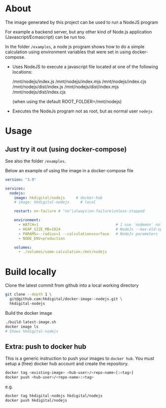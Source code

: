 
# About

The image generated by this project can be used to run a NodeJS program

For example a backend server, but any other kind of Node.js application (Javascript/Ecmascript) can be run too.

In the folder `/examples`, a node js program shows how to do a simple calculation using environment variables that were set in using docker-compose.

- Uses NodeJS to execute a javascript file located at one of the following 
  locations:

   /mnt/nodejs/index.js
   /mnt/nodejs/index.mjs
   /mnt/nodejs/index.cjs
   /mnt/nodejs/dist/index.js
   /mnt/nodejs/dist/index.mjs
   /mnt/nodejs/dist/index.cjs

   (when using the default ROOT_FOLDER=/mnt/nodejs)

- Executes the NodeJs program not as root, but as normal user `nodejs`

# Usage

## Just try it out (using docker-compose)

See also the folder `/examples`.

Below an example of using the image in a docker-compose file

```yaml
version: "3.9"

services:
  nodejs:
    image: hkdigital/nodejs     # docker-hub
    # image: hkdigital-nodejs     # local    

    restart: on-failure # "no"|always|on-failure|unless-stopped

    environment:
      - WATCH=1                                   # 1 use `nodemon` not `node`
      - HEAP_SIZE_MB=1024                         # NodeJs --max-old-space-size
      - PARAMS=--radius=1 --calculation=surface   # NodeJs parameters
      - NODE_ENV=production

    volumes:
      - ./volumes/some-calculation:/mnt/nodejs
```

# Build locally

Clone the latest commit from github into a local working directory

```bash
git clone --depth 1 \
  git@github.com:hkdigital/docker-image--nodejs.git \
  hkdigital-nodejs
```

Build the docker image

```bash
./build-latest-image.sh
docker image ls
# Shows hkdigital-nodejs
```

## Extra: push to docker hub

This is a generic instruction to push your images to `docker hub`. You must setup a (free) docker hub account and create the repository.

```bash
docker tag <existing-image> <hub-user>/<repo-name>[:<tag>]
docker push <hub-user>/<repo-name>:<tag>
```

e.g.

```bash
docker tag hkdigital-nodejs hkdigital/nodejs
docker push hkdigital/nodejs
```
